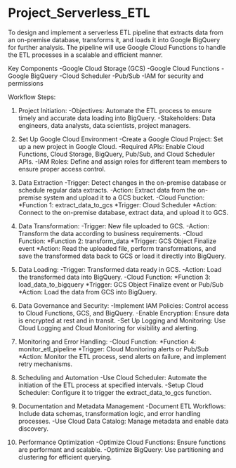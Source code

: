 # Project_Serverless_ETL
To design and implement a serverless ETL pipeline that extracts data from an on-premise database, transforms it, and loads it into Google BigQuery for further analysis. The pipeline will use Google Cloud Functions to handle the ETL processes in a scalable and efficient manner.

Key Components
  -Google Cloud Storage (GCS)
  -Google Cloud Functions
  -Google BigQuery
  -Cloud Scheduler
  -Pub/Sub
  -IAM for security and permissions

Workflow Steps:

1. Project Initiation:
   -Objectives: Automate the ETL process to ensure timely and accurate data loading into BigQuery.
   -Stakeholders: Data engineers, data analysts, data scientists, project managers.
   
2. Set Up Google Cloud Environment
   -Create a Google Cloud Project: Set up a new project in Google Cloud.
   -Required APIs: Enable Cloud Functions, Cloud Storage, BigQuery, Pub/Sub, and Cloud Scheduler APIs.
   -IAM Roles: Define and assign roles for different team members to ensure proper access control.
   
3. Data Extraction
   -Trigger: Detect changes in the on-premise database or schedule regular data extracts.
   -Action: Extract data from the on-premise system and upload it to a GCS bucket.
   -Cloud Function:
        *Function 1: extract_data_to_gcs
        *Trigger: Cloud Scheduler
        *Action: Connect to the on-premise database, extract data, and upload it to GCS.
   
4. Data Transformation:
    -Trigger: New file uploaded to GCS.
    -Action: Transform the data according to business requirements.
    -Cloud Function:
        *Function 2: transform_data
        *Trigger: GCS Object Finalize event
        *Action: Read the uploaded file, perform transformations, and save the transformed data back to GCS or load it directly into BigQuery.

5. Data Loading:
    -Trigger: Transformed data ready in GCS.
    -Action: Load the transformed data into BigQuery.
    -Cloud Function:
        *Function 3: load_data_to_bigquery
        *Trigger: GCS Object Finalize event or Pub/Sub
        *Action: Load the data from GCS into BigQuery.

6. Data Governance and Security:
    -Implement IAM Policies: Control access to Cloud Functions, GCS, and BigQuery.
    -Enable Encryption: Ensure data is encrypted at rest and in transit.
    -Set Up Logging and Monitoring: Use Cloud Logging and Cloud Monitoring for visibility and alerting.

7. Monitoring and Error Handling:
    -Cloud Function:
        *Function 4: monitor_etl_pipeline
        *Trigger: Cloud Monitoring alerts or Pub/Sub
        *Action: Monitor the ETL process, send alerts on failure, and implement retry mechanisms.
   
8. Scheduling and Automation
    -Use Cloud Scheduler: Automate the initiation of the ETL process at specified intervals.
    -Setup Cloud Scheduler: Configure it to trigger the extract_data_to_gcs function.

9. Documentation and Metadata Management
    -Document ETL Workflows: Include data schemas, transformation logic, and error handling processes.
    -Use Cloud Data Catalog: Manage metadata and enable data discovery.
   
10. Performance Optimization
    -Optimize Cloud Functions: Ensure functions are performant and scalable.
    -Optimize BigQuery: Use partitioning and clustering for efficient querying.

